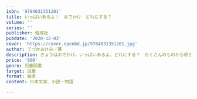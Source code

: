 ```yaml
---
isbn: '9784031351201'
title: いっぱいあるよ！　おでかけ　どれにする？
volume: ''
series: ''
publisher: 偕成社
pubdate: '2020-12-03'
cover: 'https://cover.openbd.jp/9784031351201.jpg'
author: てづかあけみ／著
description: きょうはおでかけ。いっぱいあるよ、どれにする？　たくさんのものから好きなものをえらぶのが楽しい、コミュニケーション絵本。
price: '900'
genre: 児童図書
target: 児童
format: 絵本
content: 日本文学、小説・物語

---
```

